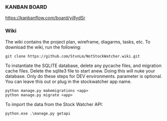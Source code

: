 ### KANBAN BOARD

https://kanbanflow.com/board/yj8ydSr

### Wiki

The wiki contains the project plan, wireframe, diagarms, tasks, etc.
To download the wiki, run the following:
```
git clone https://github.com/StvnLm/NotStockWatcher.wiki.git
```

To instantiate the SQLITE database, delete any pycache files, and migration cache files. Delete the sqlite3 file to start anew.
Doing this will nuke your database. Only do these steps for DEV environments.
<app> parameter is optional. You can leave this out or plug in the stockwatcher app name.
```
python manage.py makemigrations <app>
python manage.py migrate <app>
```

To import the data from the Stock Watcher API:
```
python.exe .\manage.py getapi
```
